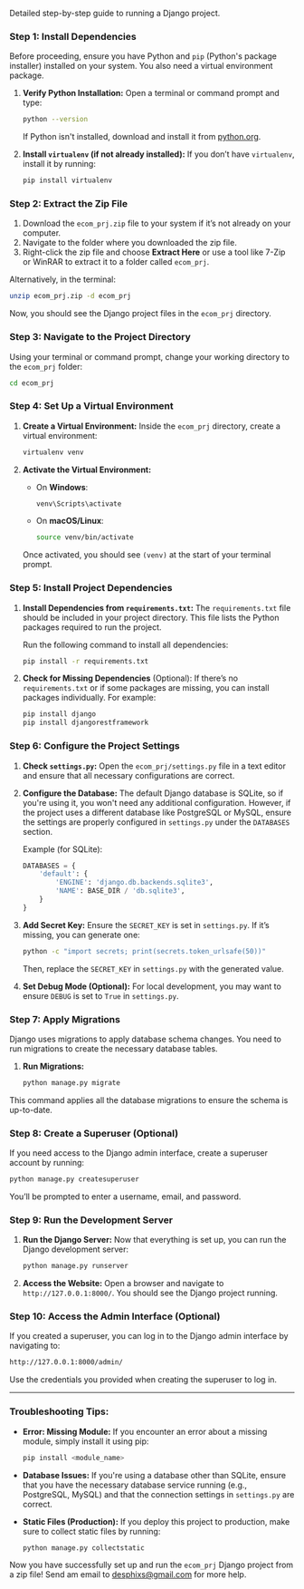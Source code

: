 Detailed step-by-step guide to running a Django project.

### Step 1: Install Dependencies

Before proceeding, ensure you have Python and `pip` (Python's package installer) installed on your system. You also need a virtual environment package.

1. **Verify Python Installation:**
   Open a terminal or command prompt and type:

    ```bash
    python --version
    ```

    If Python isn't installed, download and install it from [python.org](https://www.python.org/downloads/).

2. **Install `virtualenv` (if not already installed):**
   If you don’t have `virtualenv`, install it by running:
    ```bash
    pip install virtualenv
    ```

### Step 2: Extract the Zip File

1. Download the `ecom_prj.zip` file to your system if it’s not already on your computer.
2. Navigate to the folder where you downloaded the zip file.
3. Right-click the zip file and choose **Extract Here** or use a tool like 7-Zip or WinRAR to extract it to a folder called `ecom_prj`.

Alternatively, in the terminal:

```bash
unzip ecom_prj.zip -d ecom_prj
```

Now, you should see the Django project files in the `ecom_prj` directory.

### Step 3: Navigate to the Project Directory

Using your terminal or command prompt, change your working directory to the `ecom_prj` folder:

```bash
cd ecom_prj
```

### Step 4: Set Up a Virtual Environment

1. **Create a Virtual Environment:**
   Inside the `ecom_prj` directory, create a virtual environment:

    ```bash
    virtualenv venv
    ```

2. **Activate the Virtual Environment:**

    - On **Windows**:

        ```bash
        venv\Scripts\activate
        ```

    - On **macOS/Linux**:
        ```bash
        source venv/bin/activate
        ```

    Once activated, you should see `(venv)` at the start of your terminal prompt.

### Step 5: Install Project Dependencies

1. **Install Dependencies from `requirements.txt`:**
   The `requirements.txt` file should be included in your project directory. This file lists the Python packages required to run the project.

    Run the following command to install all dependencies:

    ```bash
    pip install -r requirements.txt
    ```

2. **Check for Missing Dependencies** (Optional):
   If there’s no `requirements.txt` or if some packages are missing, you can install packages individually. For example:
    ```bash
    pip install django
    pip install djangorestframework
    ```

### Step 6: Configure the Project Settings

1. **Check `settings.py`:**
   Open the `ecom_prj/settings.py` file in a text editor and ensure that all necessary configurations are correct.

2. **Configure the Database:**
   The default Django database is SQLite, so if you're using it, you won't need any additional configuration. However, if the project uses a different database like PostgreSQL or MySQL, ensure the settings are properly configured in `settings.py` under the `DATABASES` section.

    Example (for SQLite):

    ```python
    DATABASES = {
        'default': {
            'ENGINE': 'django.db.backends.sqlite3',
            'NAME': BASE_DIR / 'db.sqlite3',
        }
    }
    ```

3. **Add Secret Key:**
   Ensure the `SECRET_KEY` is set in `settings.py`. If it’s missing, you can generate one:

    ```bash
    python -c "import secrets; print(secrets.token_urlsafe(50))"
    ```

    Then, replace the `SECRET_KEY` in `settings.py` with the generated value.

4. **Set Debug Mode (Optional):**
   For local development, you may want to ensure `DEBUG` is set to `True` in `settings.py`.

### Step 7: Apply Migrations

Django uses migrations to apply database schema changes. You need to run migrations to create the necessary database tables.

1. **Run Migrations:**
    ```bash
    python manage.py migrate
    ```

This command applies all the database migrations to ensure the schema is up-to-date.

### Step 8: Create a Superuser (Optional)

If you need access to the Django admin interface, create a superuser account by running:

```bash
python manage.py createsuperuser
```

You’ll be prompted to enter a username, email, and password.

### Step 9: Run the Development Server

1. **Run the Django Server:**
   Now that everything is set up, you can run the Django development server:

    ```bash
    python manage.py runserver
    ```

2. **Access the Website:**
   Open a browser and navigate to `http://127.0.0.1:8000/`. You should see the Django project running.

### Step 10: Access the Admin Interface (Optional)

If you created a superuser, you can log in to the Django admin interface by navigating to:

```bash
http://127.0.0.1:8000/admin/
```

Use the credentials you provided when creating the superuser to log in.

---

### Troubleshooting Tips:

-   **Error: Missing Module:**
    If you encounter an error about a missing module, simply install it using pip:

    ```bash
    pip install <module_name>
    ```

-   **Database Issues:**
    If you're using a database other than SQLite, ensure that you have the necessary database service running (e.g., PostgreSQL, MySQL) and that the connection settings in `settings.py` are correct.

-   **Static Files (Production):**
    If you deploy this project to production, make sure to collect static files by running:
    ```bash
    python manage.py collectstatic
    ```

Now you have successfully set up and run the `ecom_prj` Django project from a zip file!
Send am email to desphixs@gmail.com for more help.
